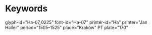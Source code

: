 # Keywords
glyph-id="Ha-07_0225"
font-id="Ha-07"
printer-id="Ha"
printer="Jan Haller"
period="1505–1525"
place="Kraków"
PT plate="170"

